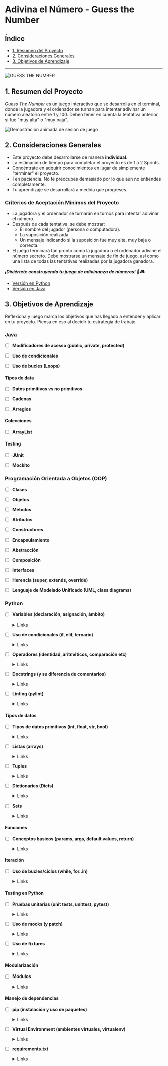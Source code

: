 # Adivina el Número - Guess the Number

## Índice

- [1. Resumen del Proyecto](#1-resumen-del-proyecto)
- [2. Consideraciones Generales](#2-consideraciones-generales)
- [3. Objetivos de Aprendizaje](#3-objetivos-de-aprendizaje)

---

![GUESS THE
NUMBER](https://firebasestorage.googleapis.com/v0/b/laboratoria-945ea.appspot.com/o/guess-the-number.png?alt=media)

## 1. Resumen del Proyecto

_Guess The Number_ es un juego interactivo que se desarrolla en el terminal,
donde la jugadora y el ordenador se turnan para intentar adivinar un número
aleatorio entre 1 y 100. Deben tener en cuenta la tentativa anterior, si fue
"muy alta" o "muy baja".

![Demostración animada de sesión de juego](https://firebasestorage.googleapis.com/v0/b/laboratoria-945ea.appspot.com/o/guess-the-number-demo.gif?alt=media)

## 2. Consideraciones Generales

- Este proyecto debe desarrollarse de manera **individual**.
- La estimación de tiempo para completar el proyecto es de 1 a 2 Sprints.
- Concéntrate en adquirir conocimientos en lugar de simplemente "terminar" el
  proyecto.
- Ten paciencia. No te preocupes demasiado por lo que aún no entiendes
  completamente.
- Tu aprendizaje se desarrollará a medida que progreses.

### **Criterios de Aceptación Mínimos del Proyecto**

- La jugadora y el ordenador se turnarán en turnos para intentar adivinar el
  número.
- Después de cada tentativa, se debe mostrar:
  * El nombre del jugador (persona o computadora).
  * La suposición realizada.
  * Un mensaje indicando si la suposición fue muy alta, muy baja o correcta.
- El juego terminará tan pronto como la jugadora o el ordenador adivine el
  número secreto. Debe mostrarse un mensaje de fin de juego, así como una lista
  de todas las tentativas realizadas por la jugadora ganadora.

**_¡Diviértete construyendo tu juego de adivinanza de números! 🎲🎮_**

- [Versión en Python](./docs/README-python.md)
- [Versión en Java](./docs/README-java.md)

## 3. Objetivos de Aprendizaje


Reflexiona y luego marca los objetivos que has llegado a entender y aplicar en tu proyecto. Piensa en eso al decidir tu estrategia de trabajo.

### Java

- [ ] **Modificadores de acesso (public, private, protected)**

- [ ] **Uso de condicionales**

- [ ] **Uso de bucles (Loops)**

#### Tipos de data

- [ ] **Datos primitivos vs no primitivos**

- [ ] **Cadenas**

- [ ] **Arreglos**

#### Colecciones

- [ ] **ArrayList**

#### Testing

- [ ] **JUnit**

- [ ] **Mockito**

### Programación Orientada a Objetos (OOP)

- [ ] **Clases**

- [ ] **Objetos**

- [ ] **Métodos**

- [ ] **Atributos**

- [ ] **Constructores**

- [ ] **Encapsulamiento**

- [ ] **Abstracción**

- [ ] **Composición**

- [ ] **Interfaces**

- [ ] **Herencia (super, extends, override)**

- [ ] **Lenguaje de Modelado Unificado (UML, class diagrams)**

### Python

- [ ] **Variables (declaración, asignación, ámbito)**

  <details><summary>Links</summary><p>

  * [Variables - Python Docs (en inglés)](https://docs.python.org/3/tutorial/introduction.html#using-python-as-a-calculator)
  * [Variables in Python - GeeksforGeeks (en inglés)](https://www.geeksforgeeks.org/python-variables/)
</p></details>

- [ ] **Uso de condicionales (if, elif, ternario)**

  <details><summary>Links</summary><p>

  * [Conditional Statements in Python – Real Python (en inglés)](https://realpython.com/python-conditional-statements/)
</p></details>

- [ ] **Operadores (identidad, aritméticos, comparación etc)**

  <details><summary>Links</summary><p>

  * [Python Operators - GeeksforGeeks (en inglés)](https://www.geeksforgeeks.org/python-operators/)
</p></details>

- [ ] **Docstrings (y su diferencia de comentarios)**

  <details><summary>Links</summary><p>

  * [Docstrings - Python Docs (en inglés)](https://docs.python.org/3/tutorial/controlflow.html#documentation-strings)
</p></details>

- [ ] **Linting (pylint)**

  <details><summary>Links</summary><p>

  * [Pylint - Documentación oficial](https://pylint.pycqa.org/en/latest/)
  * [Linting Python in Visual Studio Code - Visual Studio Code Docs (en inglés)](https://code.visualstudio.com/docs/python/linting)
</p></details>

#### Tipos de datos

- [ ] **Tipos de datos primitivos (int, float, str, bool)**

  <details><summary>Links</summary><p>

  * [Data Types - Python Docs (en inglés)](https://docs.python.org/3/library/datatypes.html)
  * [Data types in Python (en inglés)](https://www.educative.io/answers/data-types-in-python)
</p></details>

- [ ] **Listas (arrays)**

  <details><summary>Links</summary><p>

  * [Lists - Python Docs (en inglés)](https://docs.python.org/3/tutorial/datastructures.html#more-on-lists)
  * [Lists and Tuples in Python - Real Python (en inglés)](https://realpython.com/python-lists-tuples/)
</p></details>

- [ ] **Tuples**

  <details><summary>Links</summary><p>

  * [Tuples - Python Docs (en inglés)](https://docs.python.org/3/tutorial/datastructures.html#tuples-and-sequences)
  * [Lists and Tuples in Python - Real Python (en inglés)](https://realpython.com/python-lists-tuples/)
</p></details>

- [ ] **Dictionaries (Dicts)**

  <details><summary>Links</summary><p>

  * [Dictionaries - Python Docs (en inglés)](https://docs.python.org/3/tutorial/datastructures.html#dictionaries)
  * [Dictionaries in Python - Real Python (en inglés)](https://realpython.com/python-dicts/)
</p></details>

- [ ] **Sets**

  <details><summary>Links</summary><p>

  * [Sets - Python Docs (en inglés)](https://docs.python.org/3/tutorial/datastructures.html#sets)
  * [Sets in Python - Real Python (en inglés)](https://realpython.com/python-sets/)
</p></details>

#### Funciones

- [ ] **Conceptos basicos (params, args, default values, return)**

  <details><summary>Links</summary><p>

  * [Python Functions - GeeksforGeeks (en ingles)](https://www.geeksforgeeks.org/python-functions/)
</p></details>

#### Iteración

- [ ] **Uso de bucles/ciclos (while, for..in)**

  <details><summary>Links</summary><p>

  * [Loops in Python - For, While and Nested Loops - GeeksforGeeks](https://www.geeksforgeeks.org/loops-in-python/)
  * [Loops - Learn Python - Free Interactive Python Tutorial](https://www.learnpython.org/en/Loops)
</p></details>

#### Testing en Python

- [ ] **Pruebas unitarias (unit tests, unittest, pytest)**

  <details><summary>Links</summary><p>

  * [unittest - Python Docs (en inglés)](https://docs.python.org/3/library/unittest.html)
  * [pytest - Documentación oficial](https://docs.pytest.org/en/6.2.x/)
</p></details>

- [ ] **Uso de mocks (y patch)**

  <details><summary>Links</summary><p>

  * [unittest.mock - Python Docs (en inglés)](https://docs.python.org/3/library/unittest.mock.html)
  * [Python Mock Library - Real Python (en inglés)](https://realpython.com/python-mock-library/)
</p></details>

- [ ] **Uso de fixtures**

  <details><summary>Links</summary><p>

  * [pytest fixtures - Documentación oficial](https://docs.pytest.org/en/6.2.x/fixture.html)
</p></details>

#### Modularización

- [ ] **Módulos**

  <details><summary>Links</summary><p>

  * [Módulos - Python Docs (en inglés)](https://docs.python.org/3/tutorial/modules.html)
</p></details>

#### Manejo de dependencias

- [ ] **pip (instalación y uso de paquetes)**

  <details><summary>Links</summary><p>

  * [pip - Python Docs (en inglés)](https://docs.python.org/3/installing/index.html)
</p></details>

- [ ] **Virtual Environment (ambientes virtuales, virtualenv)**

  <details><summary>Links</summary><p>

  * [virtualenv - Documentación oficial](https://virtualenv.pypa.io/en/latest/)
</p></details>

- [ ] **requirements.txt**

  <details><summary>Links</summary><p>

  * [requirements.txt - Documentación oficial](https://pip.pypa.io/en/stable/user_guide/#requirements-files)
</p></details>
